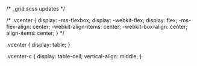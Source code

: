 /* _grid.scss updates */

/*
.vcenter {
	display: -ms-flexbox;
	display: -webkit-flex;
	display: flex;
	-ms-flex-align: center;
	-webkit-align-items: center;
	-webkit-box-align: center;
	align-items: center;
}
*/

.vcenter {
	display: table;
}

.vcenter-c {
	display: table-cell;
    vertical-align: middle;
}